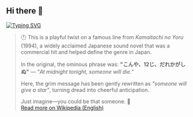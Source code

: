 ## Hi there 👋

<!--
**kako-jun/kako-jun** is a ✨ _special_ ✨ repository because its `README.md` (this file) appears on your GitHub profile.

Here are some ideas to get you started:

- 🔭 I’m currently working on ...
- 🌱 I’m currently learning ...
- 👯 I’m looking to collaborate on ...
- 🤔 I’m looking for help with ...
- 💬 Ask me about ...
- 📫 How to reach me: ...
- 😄 Pronouns: ...
- ⚡ Fun fact: ...
-->

[![Typing SVG](https://readme-typing-svg.herokuapp.com?font=Fira+Code&duration=10000&pause=10000&color=4ADE80&width=435&lines=こんや、１２じ、だれかが++++++++++すたーをつける)](https://git.io/typing-svg)

> 🕛 This is a playful twist on a famous line from *Kamaitachi no Yoru* (1994), a widely acclaimed Japanese sound novel that was a commercial hit and helped define the genre in Japan.  
> 
> In the original, the ominous phrase was: **"こんや、12じ、だれかがしぬ"** — *"At midnight tonight, someone will die."*  
> 
> Here, the grim message has been gently rewritten as *"someone will give a star"*, turning dread into cheerful anticipation.  
>  
> Just imagine—you could be that someone. 🌟  
> [Read more on Wikipedia (English)](https://en.wikipedia.org/wiki/Banshee%27s_Last_Cry)

